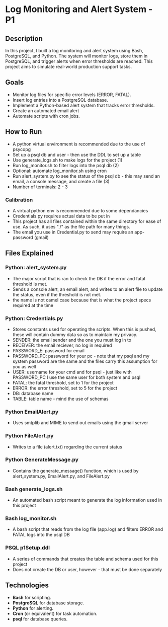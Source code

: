# Log Monitoring and Alert System - P1

## Description

In this project, I built a log monitoring and alert system using Bash, PostgreSQL, and Python. The system will monitor logs, store them in PostgreSQL, and trigger alerts when error thresholds are reached. This project aims to simulate real-world production support tasks.

## Goals

- Monitor log files for specific error levels (ERROR, FATAL).
- Insert log entries into a PostgreSQL database.
- Implement a Python-based alert system that tracks error thresholds.
- Create an automated email alert
- Automate scripts with cron jobs.

## How to Run

- A python virtual environment is recommended due to the use of psycopg
- Set up a psql db and user - then use the DDL to set up a table
- Use generate_logs.sh to make logs for the project (1)
- Run log_monitor.sh to filter logs into the psql db (2)
- Optional: automate log_monitor.sh using cron
- Run alert_system.py to see the status of the psql db - this may send an email, a console message, and create a file (3)
- Number of terminals: 2 - 3

### Calibration

- A virtual python env is recommended due to some dependancies
- Credentials.py requires actual data to be put in
- This project has all files contained within the same directory for ease of use. As such, it uses "./" as the file path for many things.
- The email you use in Credential.py to send may require an app-password (gmail)

## Files Explained

### Python: alert_system.py

- The major script that is ran to check the DB if the error and fatal threshold is met.
- Sends a console alert, an email alert, and writes to an alert file to update the status, even if the threshold is not met.
- the name is not camel case because that is what the project specs required at the time

### Python: Credentials.py

- Stores constants used for operating the scripts. When this is pushed, these will contain dummy data so as to maintain my privacy.
- SENDER: the email sender and the one you must log in to
- RECEIVER: the email reciever, no log in required
- PASSWORD_E: password for email
- PASSWORD_PC: password for your pc - note that my psql and my system password are the same and the files carry this assumption for you as well
- USER: username for your cmd and for psql - just like with PASSWORD_PC I use the same user for both system and psql
- FATAL: the fatal threshold, set to 1 for the project
- ERROR: the error threshold, set to 5 for the project
- DB: database name
- TABLE: table name - mind the use of schemas

### Python EmailAlert.py

- Uses smtplib and MIME to send out emails using the gmail server

### Python FileAlert.py

- Writes to a file (alert.txt) regarding the current status

### Python GenerateMessage.py

- Contains the generate_message() function, which is used by alert_system.py, EmailAlert.py, and FileAlert.py

### Bash generate_logs.sh

- An automated bash script meant to generate the log information used in this project

### Bash log_monitor.sh

- A bash script that reads from the log file (app.log) and filters ERROR and FATAL logs into the psql DB

### PSQL p1Setup.ddl

- A series of commands that creates the table and schema used for this project
- Does not create the DB or user, however - that must be done separately

## Technologies

- **Bash** for scripting.
- **PostgreSQL** for database storage.
- **Python** for alerting.
- **Cron** (or equivalent) for task automation.
- **psql** for database queries.

